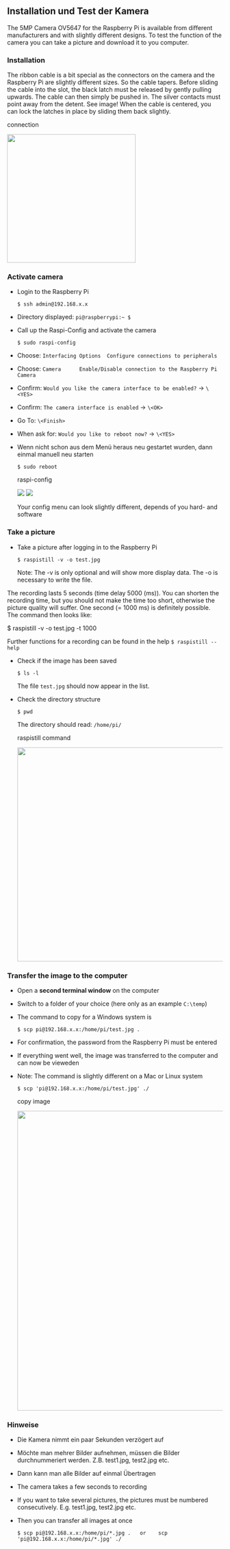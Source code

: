 ##  Installation und Test der Kamera

The 5MP Camera OV5647 for the Raspberry Pi is available from different manufacturers and with slightly different designs.
To test the function of the camera you can take a picture and download it to you computer.

### Installation

The ribbon cable is a bit special as the connectors on the camera and the Raspberry Pi are slightly different sizes. So the cable tapers.
Before sliding the cable into the slot, the black latch must be released by gently pulling upwards.
The cable can then simply be pushed in. The silver contacts must point away from the detent. See image!
When the cable is centered, you can lock the latches in place by sliding them back slightly.  

connection

<img src="https://i.imgur.com/exqHrU4.jpg" width="300">

### Activate camera

- Login to the Raspberry Pi

      $ ssh admin@192.168.x.x
      
- Directory displayed: `pi@raspberrypi:~ $`
    
- Call up the Raspi-Config and activate the camera

      $ sudo raspi-config
    
- Choose: `Interfacing Options  Configure connections to peripherals` 
- Choose: `Camera      Enable/Disable connection to the Raspberry Pi Camera`
- Confirm: `Would you like the camera interface to be enabled?` -> `\<YES>` 
- Confirm: `The camera interface is enabled` -> `\<OK>`
- Go To: `\<Finish>`
- When ask for: `Would you like to reboot now?` -> `\<YES>`
- Wenn nicht schon aus dem Menü heraus neu gestartet wurden, dann einmal manuell neu starten 

      $ sudo reboot
      
  raspi-config
  
  ![](https://i.imgur.com/h5geHZk.png)
  ![](https://i.imgur.com/M0DIO6i.png)
  
  Your config menu can look slightly different, depends of you hard- and software
      
### Take a picture

- Take a picture after logging in to the Raspberry Pi

      $ raspistill -v -o test.jpg

  Note: The -v is only optional and will show more display data. The -o is necessary to write the file.
    
The recording lasts 5 seconds (time delay 5000 (ms)). You can shorten the recording time, but you should not make the time too short, otherwise the picture quality will suffer. One second (= 1000 ms) is definitely possible. The command then looks like:
    
   $ raspistill -v -o test.jpg -t 1000
   
  Further functions for a recording can be found in the help `$ raspistill --help`
  
- Check if the image has been saved

      $ ls -l
      
  The file `test.jpg` should now appear in the list.
  
- Check the directory structure

      $ pwd
   
  The directory should read: `/home/pi/`
  
  raspistill command

   <img src="https://i.imgur.com/VdU17HW.png" width="500">
  
 ### Transfer the image to the computer
 
 - Open a **second terminal window** on the computer
 - Switch to a folder of your choice (here only as an example `C:\temp`)
 - The command to copy for a Windows system is

       $ scp pi@192.168.x.x:/home/pi/test.jpg .
      
 - For confirmation, the password from the Raspberry Pi must be entered

 - If everything went well, the image was transferred to the computer and can now be vieweden
      
 - Note: The command is slightly different on a Mac or Linux system

       $ scp 'pi@192.168.x.x:/home/pi/test.jpg' ./
       
   copy image

   <img src="https://i.imgur.com/J19kInz.png" width="700">
      
### Hinweise

- Die Kamera nimmt ein paar Sekunden verzögert auf
- Möchte man mehrer Bilder aufnehmen, müssen die Bilder durchnummeriert werden. Z.B. test1.jpg, test2.jpg etc.
- Dann kann man alle Bilder auf einmal Übertragen 

- The camera takes a few seconds to recording
- If you want to take several pictures, the pictures must be numbered consecutively. E.g. test1.jpg, test2.jpg etc.
- Then you can transfer all images at once

      $ scp pi@192.168.x.x:/home/pi/*.jpg .   or    scp 'pi@192.168.x.x:/home/pi/*.jpg' ./





